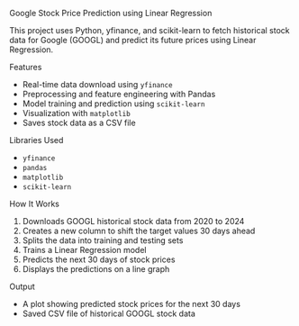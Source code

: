 Google Stock Price Prediction using Linear Regression

This project uses Python, yfinance, and scikit-learn to fetch historical stock data for Google (GOOGL) and predict its future prices using Linear Regression.

Features
- Real-time data download using `yfinance`
- Preprocessing and feature engineering with Pandas
- Model training and prediction using `scikit-learn`
- Visualization with `matplotlib`
- Saves stock data as a CSV file

Libraries Used
- `yfinance`
- `pandas`
- `matplotlib`
- `scikit-learn`

How It Works
1. Downloads GOOGL historical stock data from 2020 to 2024
2. Creates a new column to shift the target values 30 days ahead
3. Splits the data into training and testing sets
4. Trains a Linear Regression model
5. Predicts the next 30 days of stock prices
6. Displays the predictions on a line graph

Output
- A plot showing predicted stock prices for the next 30 days
- Saved CSV file of historical GOOGL stock data
